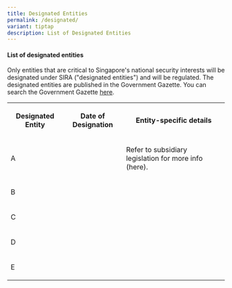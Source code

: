 ```yaml
---
title: Designated Entities
permalink: /designated/
variant: tiptap
description: List of Designated Entities
---
```

<h4><strong>List of designated entities</strong></h4><p>Only entities that are critical to Singapore's national security interests will be designated under SIRA ("designated entities") and will be regulated. The designated entities are published in the Government Gazette. You can search the Government Gazette <a href="https://www.egazette.com.sg/" rel="noopener noreferrer nofollow" target="_blank">here</a>.</p><table><tbody><tr><th rowspan="1" colspan="1"><p>Designated Entity</p></th><th rowspan="1" colspan="1"><p>Date of Designation</p></th><th rowspan="1" colspan="1"><p>Entity-specific details</p></th></tr><tr><td rowspan="1" colspan="1"><p>A</p></td><td rowspan="1" colspan="1"><p></p></td><td rowspan="1" colspan="1"><p>Refer to subsidiary legislation for more info (here).</p></td></tr><tr><td rowspan="1" colspan="1"><p>B</p></td><td rowspan="1" colspan="1"><p></p></td><td rowspan="1" colspan="1"><p></p></td></tr><tr><td rowspan="1" colspan="1"><p>C</p></td><td rowspan="1" colspan="1"><p></p></td><td rowspan="1" colspan="1"><p></p></td></tr><tr><td rowspan="1" colspan="1"><p>D</p></td><td rowspan="1" colspan="1"><p></p></td><td rowspan="1" colspan="1"><p></p></td></tr><tr><td rowspan="1" colspan="1"><p>E</p></td><td rowspan="1" colspan="1"><p></p></td><td rowspan="1" colspan="1"><p></p></td></tr></tbody></table><p></p>